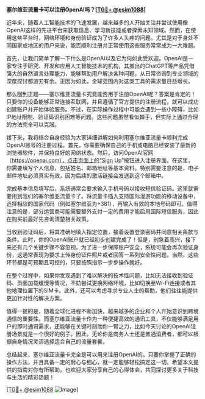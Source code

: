 **塞尔维亚流量卡可以注册OpenAI吗？[[TG💪+ @esim1088](https://t.me/s/esim1088)]**

近年来，随着人工智能技术的飞速发展，越来越多的人开始关注并尝试使用像OpenAI这样的先进平台来获取信息、学习新技能或者探索未知领域。然而，在使用这些平台时，网络环境和身份验证成为了许多人头疼的问题。尤其是对于身处不同国家或地区的用户来说，能否顺利注册并正常使用这些服务常常成为一大难题。

首先，让我们简单了解一下什么是OpenAI以及它为何如此受欢迎。OpenAI是一家专注于研究、开发和应用人工智能技术的机构，其推出的ChatGPT等产品凭借强大的自然语言处理能力，能够帮助用户解决各种问题，从日常咨询到专业领域的深度探讨都游刃有余。正因为如此，全球范围内对这类工具的需求量日益增长。

那么回到正题——塞尔维亚流量卡究竟能否用于注册OpenAI呢？答案是肯定的！只要你的设备能够正常连接互联网，并且遵循了官方提供的注册流程，就可以成功创建账户并开始体验服务。不过，在实际操作过程中可能会遇到一些小障碍，比如IP地址限制、验证码识别困难等问题。这些问题虽然看似棘手，但实际上通过合理的方法完全可以克服。

接下来，我将结合自身经验为大家详细讲解如何利用塞尔维亚流量卡顺利完成OpenAI账号的注册过程。首先，你需要确保自己的手机或电脑已经安装了最新的浏览器软件，并保持良好的网络状态。然后，访问OpenAI官网（https://openai.com），点击页面上的“Sign Up”按钮进入注册界面。在这里，你需要填写个人信息，包括姓名、邮箱地址等基本资料。特别需要注意的是，电子邮件地址必须真实有效，因为后续的激活链接会发送到这个邮箱中。

完成基本信息填写后，系统通常会要求输入手机号码以接收短信验证码。这里就需要用到我们的塞尔维亚流量卡了。将流量卡插入支持国际漫游功能的移动设备中，选择相应的国家代码（例如塞尔维亚为+381），再输入有效的本地号码即可。值得注意的是，部分运营商可能需要额外支付一定的费用才能启用国际短信服务，因此在购买前最好先咨询清楚相关政策。

当收到验证码后，将其准确地填入指定位置，接着设置登录密码并同意相关条款与条件。此时，你的OpenAI账户就已经初步创建完成了！但是，别急着高兴，接下来还有几个关键步骤不容忽视。为了进一步保障账户安全，系统可能会再次验证身份，这通常表现为要求上传身份证件照片或者回答一系列安全性问题。当然，这些环节都是可预期且可控的，只要按照指示一步步操作就好。

在整个过程中，如果你发现遇到了难以解决的技术性问题，比如无法接收到验证码、页面加载缓慢等情况，不妨尝试更换网络环境，比如切换至Wi-Fi连接或者其他地理位置下的SIM卡。此外，还可以考虑寻求专业人士的帮助，他们往往能提供更加针对性的解决方案。

值得一提的是，随着全球化进程不断加快，越来越多的企业和个人开始意识到跨境通信的重要性。而塞尔维亚流量卡作为一种便捷高效的通讯工具，不仅能够满足用户的即时通讯需求，还能够在关键时刻助你一臂之力，比如今天讨论的OpenAI注册场景就是一个很好的例子。因此，无论你是商务人士还是普通消费者，都可以根据自身情况灵活选择适合自己的流量套餐。

总结起来，塞尔维亚流量卡完全是可以用来注册OpenAI的。只要你掌握了正确的操作方法，并且具备一定的耐心与细心，就一定能够轻松搞定这一切。希望本文提供的指南对你有所帮助，也欢迎大家分享自己的心得体会，共同探讨更多关于科技与生活的精彩话题！

[[TG💪+ @esim1088](https://t.me/s/esim1088) ![Image](https://i.postimg.cc/4NQfJmqS/Snipaste-2025-05-13-00-14-12.png)]
